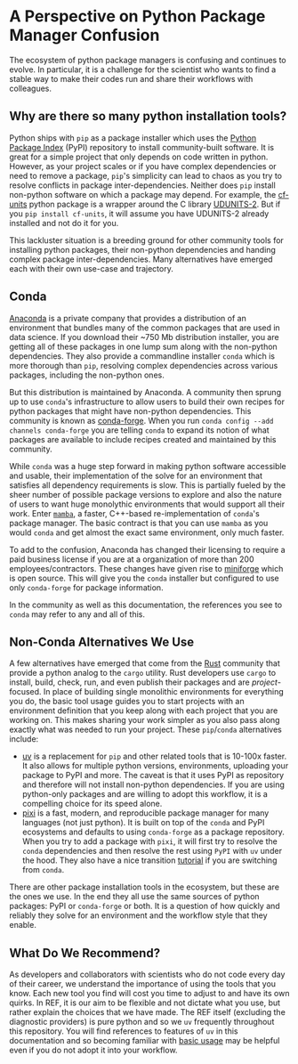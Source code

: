 # A Perspective on Python Package Manager Confusion

The ecosystem of python package managers is confusing and continues to evolve. In particular, it is a challenge for the scientist who wants to find a stable way to make their codes run and share their workflows with colleagues.

## Why are there so many python installation tools?

Python ships with `pip` as a package installer which uses the [Python Package Index](https://pypi.org/) (PyPI) repository to install community-built software. It is great for a simple project that only depends on code written in python. However, as your project scales or if you have complex dependencies or need to remove a package, `pip`'s simplicity can lead to chaos as you try to resolve conflicts in package inter-dependencies. Neither does `pip` install non-python software on which a package may depend. For example, the [cf-units](https://github.com/SciTools/cf-units) python package is a wrapper around the C library [UDUNITS-2](https://www.unidata.ucar.edu/software/udunits/). But if you `pip install cf-units`, it will assume you have UDUNITS-2 already installed and not do it for you.

This lackluster situation is a breeding ground for other community tools for installing python packages, their non-python dependencies and handing complex package inter-dependencies. Many alternatives have emerged each with their own use-case and trajectory.

## Conda

[Anaconda](https://www.anaconda.com/) is a private company that provides a distribution of an environment that bundles many of the common packages that are used in data science. If you download their ~750 Mb distribution installer, you are getting all of these packages in one lump sum along with the non-python dependencies. They also provide a commandline installer `conda` which is more thorough than `pip`, resolving complex dependencies across various packages, including the non-python ones.

But this distribution is maintained by Anaconda. A community then sprung up to use `conda`'s infrastructure to allow users to build their own recipes for python packages that might have non-python dependencies. This community is known as [conda-forge](https://conda-forge.org/). When you run `conda config --add channels conda-forge` you are telling `conda` to expand its notion of what packages are available to include recipes created and maintained by this community.

While `conda` was a huge step forward in making python software accessible and usable, their implementation of the solve for an environment that satisfies all dependency requirements is slow. This is partially fueled by the sheer number of possible package versions to explore and also the nature of users to want huge monolythic environments that would support all their work. Enter [`mamba`](https://github.com/mamba-org/mamba), a faster, C++-based re-implementation of `conda`'s package manager. The basic contract is that you can use `mamba` as you would `conda` and get almost the exact same environment, only much faster.

To add to the confusion, Anaconda has changed their licensing to require a paid business license if you are at a organization of more than 200 employees/contractors. These changes have given rise to [miniforge](https://github.com/conda-forge/miniforge) which is open source. This will give you the `conda` installer but configured to use only `conda-forge` for package information.

In the community as well as this documentation, the references you see to `conda` may refer to any and all of this.

## Non-Conda Alternatives We Use

A few alternatives have emerged that come from the [Rust](https://www.rust-lang.org/) community that provide a python analog to the `cargo` utility. Rust developers use `cargo` to install, build, check, run, and even publish their packages and are *project*-focused. In place of building single monolithic environments for everything you do, the basic tool usage guides you to start projects with an environment definition that you keep along with each project that you are working on. This makes sharing your work simpler as you also pass along exactly what was needed to run your project. These `pip`/`conda` alternatives include:

- [uv](https://docs.astral.sh/uv/) is a replacement for `pip` and other related tools that is 10-100x faster. It also allows for multiple python versions, environments, uploading your package to PyPI and more. The caveat is that it uses PyPI as repository and therefore will not install non-python dependencies. If you are using python-only packages and are willing to adopt this workflow, it is a compelling choice for its speed alone.
- [pixi](https://pixi.sh/latest/) is a fast, modern, and reproducible package manager for many languages (not just python). It is built on top of the `conda` and PyPI ecosystems and defaults to using `conda-forge` as a package repository. When you try to add a package with `pixi`, it will first try to resolve the `conda` dependencies and then resolve the rest using `PyPI` with `uv` under the hood. They also have a nice transition [tutorial](https://pixi.sh/latest/switching_from/conda/) if you are switching from `conda`.

There are other package installation tools in the ecosystem, but these are the ones we use. In the end they all use the same sources of python packages: PyPI or `conda-forge` or both. It is a question of how quickly and reliably they solve for an environment and the workflow style that they enable.

## What Do We Recommend?

As developers and collaborators with scientists who do not code every day of their career, we understand the importance of using the tools that you know. Each new tool you find will cost you time to adjust to and have its own quirks. In REF, it is our aim to be flexible and not dictate what you use, but rather explain the choices that we have made. The REF itself (excluding the diagnostic providers) is pure python and so we `uv` frequently throughout this repository. You will find references to features of `uv` in this documentation and so becoming familiar with [basic usage](https://docs.astral.sh/uv/getting-started/) may be helpful even if you do not adopt it into your workflow.
